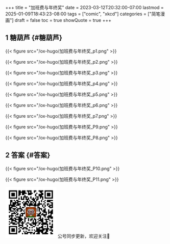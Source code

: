 +++
title = "加班费与年终奖"
date = 2023-03-12T20:32:00-07:00
lastmod = 2025-01-09T18:43:23-08:00
tags = ["comic", "xkcd"]
categories = ["简笔漫画"]
draft = false
toc = true
showQuote = true
+++

## <span class="section-num">1</span> 糖葫芦 {#糖葫芦}

{{< figure src="/ox-hugo/加班费与年终奖_p1.png" >}}

{{< figure src="/ox-hugo/加班费与年终奖_p2.png" >}}

{{< figure src="/ox-hugo/加班费与年终奖_p3.png" >}}

{{< figure src="/ox-hugo/加班费与年终奖_p4.png" >}}

{{< figure src="/ox-hugo/加班费与年终奖_p5.png" >}}

{{< figure src="/ox-hugo/加班费与年终奖_p6.png" >}}

{{< figure src="/ox-hugo/加班费与年终奖_p7.png" >}}

{{< figure src="/ox-hugo/加班费与年终奖_P9.png" >}}

{{< figure src="/ox-hugo/加班费与年终奖_P8.png" >}}


## <span class="section-num">2</span> 答案 {#答案}

{{< figure src="/ox-hugo/加班费与年终奖_P10.png" >}}

{{< figure src="/ox-hugo/加班费与年终奖_P11.png" >}}

<div center class="qr-container">
<img src="/ox-hugo/qrcode_gh_e06d750e626f_1.jpg" alt="qrcode_gh_e06d750e626f_1.jpg" width="160px" height="160px" center="t" class="qr-container" />
公号同步更新，欢迎关注👻
</div>


